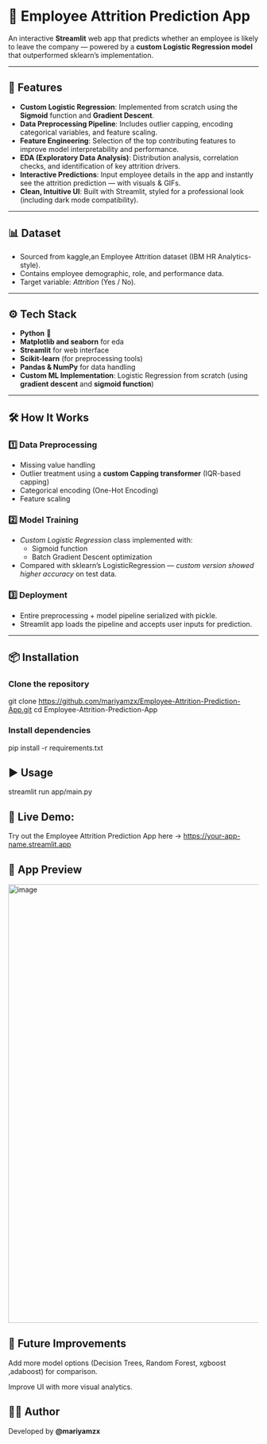 # 🏢 Employee Attrition Prediction App  

An interactive **Streamlit** web app that predicts whether an employee is likely to leave the company — powered by a **custom Logistic Regression model** that outperformed sklearn’s implementation.  

---

## 🚀 Features  
- **Custom Logistic Regression**: Implemented from scratch using the **Sigmoid** function and **Gradient Descent**.  
- **Data Preprocessing Pipeline**: Includes outlier capping, encoding categorical variables, and feature scaling.  
- **Feature Engineering**: Selection of the top contributing features to improve model interpretability and performance.  
- **EDA (Exploratory Data Analysis)**: Distribution analysis, correlation checks, and identification of key attrition drivers.  
- **Interactive Predictions**: Input employee details in the app and instantly see the attrition prediction — with visuals & GIFs.  
- **Clean, Intuitive UI**: Built with Streamlit, styled for a professional look (including dark mode compatibility).  

---

## 📊 Dataset  
- Sourced from kaggle,an Employee Attrition dataset (IBM HR Analytics-style).  
- Contains employee demographic, role, and performance data.  
- Target variable: *Attrition* (Yes / No).  

---

## ⚙ Tech Stack  
- **Python** 🐍
- **Matplotlib and seaborn** for eda
- **Streamlit** for web interface  
- **Scikit-learn** (for preprocessing tools)  
- **Pandas & NumPy** for data handling  
- **Custom ML Implementation**: Logistic Regression from scratch  (using **gradient descent** and **sigmoid function**)

---

## 🛠 How It Works  

### 1️⃣ Data Preprocessing  
- Missing value handling  
- Outlier treatment using a **custom Capping transformer** (IQR-based capping)  
- Categorical encoding (One-Hot Encoding)  
- Feature scaling  

### 2️⃣ Model Training  
- *Custom Logistic Regression* class implemented with:  
  - Sigmoid function  
  - Batch Gradient Descent optimization  
- Compared with sklearn’s LogisticRegression — *custom version showed higher accuracy* on test data.  

### 3️⃣ Deployment  
- Entire preprocessing + model pipeline serialized with pickle.  
- Streamlit app loads the pipeline and accepts user inputs for prediction.  

---

## 📦 Installation  


### Clone the repository
git clone https://github.com/mariyamzx/Employee-Attrition-Prediction-App.git
cd Employee-Attrition-Prediction-App

### Install dependencies
pip install -r requirements.txt

## ▶ Usage

streamlit run app/main.py
## 🚀 Live Demo:
Try out the Employee Attrition Prediction App here →
https://your-app-name.streamlit.app

## 📸 App Preview
<img width="1891" height="882" alt="image" src="https://github.com/user-attachments/assets/a366e27a-a2ab-4019-8f5b-9a18944012e0" />


## 🔮 Future Improvements
Add more model options (Decision Trees, Random Forest, xgboost ,adaboost) for comparison.

Improve UI with more visual analytics.

## 👨‍💻 Author
Developed by **@mariyamzx**
